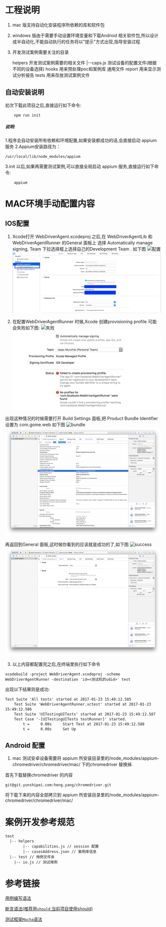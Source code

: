 # 工程说明

1.  mac 版支持自动化安装程序所依赖的库和软件包
2.  windows 版由于需要手动设置环境变量和下载Android 相关软件包,所以设计成半自动化,不能自动执行的任务将以"提示"方式出现,指导安装过程
3.  开发测试案例需要关注的目录


    helpers   开发测试案例需要的相关文件
        |--caps.js  测试设备的配置文件(根据不同的设备选择)
    hooks     用来预处理poc和案例库 通用文件
    report    用来显示测试分析报告
    tests     用来存放测试案例文件

## 自动安装说明
 初次下载此项目之后,直接运行如下命令:
```
    npm run init
```
##### 说明:

1.程序会自动安装所有依赖和环境配置,如果安装都成功的话,会直接启动 appium 服务
2.Appium安装路径为：
```
/usr/local/lib/node_modules/appium
```

3.init 以后,如果再需要测试案例,可以直接全局启动 appium 服务,直接运行如下命令:
```
    appium
```

# MAC环境手动配置内容

##  IOS配置
1.  Xcode打开 WebDriverAgent.xcodeproj 之后,在 WebDriverAgentLib 和WebDriverAgentRunner 的General 面板上 选择 Automatically manage signing, Team 下拉选择框上选择自己的Development Team .
如下图
![配置](https://git.yunshipei.com/core/auto-ui-test/raw/master/md_resource/xcode-config.png)
![配置](./md_resource/xcode-config.png)

2.   在配置WebDriverAgentRunner 时候,Xcode 创建provisioning profile 可能会失败如下图:
![失败](https://git.yunshipei.com/core/auto-ui-test/raw/master/md_resource/xcode-facebook-fail.png)
![失败](./md_resource/xcode-facebook-fail.png)

出现这种情况的时候需要打开 Build Settings 面板,把 Product Bundle Identifier 设置为 com.gome.web
如下图
![bundle](https://git.yunshipei.com/core/auto-ui-test/raw/master/md_resource/xcode-bundle-id.png)
![bundle](./md_resource/xcode-bundle-id.png)

再返回到General 面板,这时候你看到的应该就是成功的了,如下图
![success](https://git.yunshipei.com/core/auto-ui-test/raw/master/md_resource/xcode-facebook-succeed.png)
![success](./md_resource/xcode-facebook-succeed.png)

3.  以上内容都配置完之后,在终端里执行如下命令

```
xcodebuild -project WebDriverAgent.xcodeproj -scheme WebDriverAgentRunner -destination 'id=<测试机的udid>' test
```

出现以下结果则是成功:
```
Test Suite 'All tests' started at 2017-01-23 15:49:12.585
    Test Suite 'WebDriverAgentRunner.xctest' started at 2017-01-23 15:49:12.586
    Test Suite 'UITestingUITests' started at 2017-01-23 15:49:12.587
    Test Case '-[UITestingUITests testRunner]' started.
        t =     0.00s     Start Test at 2017-01-23 15:49:12.588
        t =     0.00s     Set Up
```

## Android 配置

1.  mac 测试安卓设备需要将 appium 所安装目录里的/node_modules/appium-chromedriver/chromedriver/mac/ 下的chromedriver 替换掉.

首先下载替换chromedriver 的内容

```
git@git.yunshipei.com:heng.yang/chromedriver.git
```
将下载下来的内容全部拷贝到 appium 所安装目录里的/node_modules/appium-chromedriver/chromedriver/mac/

# 案例开发参考规范

```
test
  |-- helpers
        |-- capabilities.js // session 配置
        |-- casesAddress.json // 案例库信息
  |-- test // 用例文件夹
    |-- io.js // 测试用例
```

# 参考链接

[用例编写语法](http://webdriver.io/api.html)

[断言语法(推荐用`should`,当前项目使用should)](http://chaijs.com/)

[测试框架`Mocha`语法](https://mochajs.org/)
